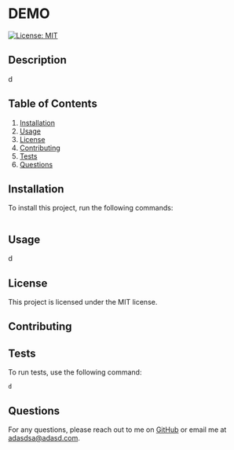 
# DEMO

[![License: MIT](https://img.shields.io/badge/License-MIT-yellow.svg)](https://opensource.org/licenses/MIT)

## Description
d

## Table of Contents
1. [Installation](#installation)
2. [Usage](#usage)
3. [License](#license)
4. [Contributing](#contributing)
5. [Tests](#tests)
6. [Questions](#questions)

## Installation
To install this project, run the following commands:

```

```

## Usage
d

## License
This project is licensed under the MIT license.

## Contributing


## Tests
To run tests, use the following command:

```
d
```

## Questions
For any questions, please reach out to me on [GitHub](https://github.com/charltonortega) or email me at adasdsa@adasd.com.
